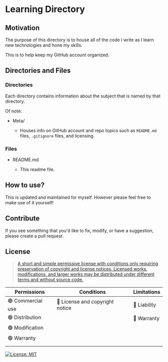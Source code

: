 # Learning Directory

## Motivation

The purpose of this directory is to house all of the code I write as I learn new technologies and hone my skills.

This is to help keep my GitHub account organized.

## Directories and Files

### Directories

Each directory contains information about the subject that is named by that directory.

Of note:

- Meta/

  - Houses info on GitHub account and repo topics such as `README.md` files, `.gitignore` files, and licensing.

### Files

- README.md

  - This readme file.

## How to use?

This is updated and maintained for myself. However please feel free to make use of it yourself!

## Contribute

If you see something that you'd like to fix, modify, or have a suggestion, please create a pull request.

## License

> [A short and simple permissive license with conditions only requiring preservation of copyright and license notices. Licensed works, modifications, and larger works may be distributed under different terms and without source code.](https://choosealicense.com/licenses/mit/)

| Permissions       | Conditions                      | Limitations  |
| ----------------- | ------------------------------- | ------------ |
| 🟢 Commercial use | 🔵 License and copyright notice | 🔴 Liability |
| 🟢 Distribution   |                                 | 🔴 Warranty  |
| 🟢 Modification   |                                 |              |
| 🟢 Warranty       |                                 |              |
|                   |                                 |              |

[![License: MIT](https://img.shields.io/badge/License-MIT-yellow.svg)](https://opensource.org/licenses/MIT)
